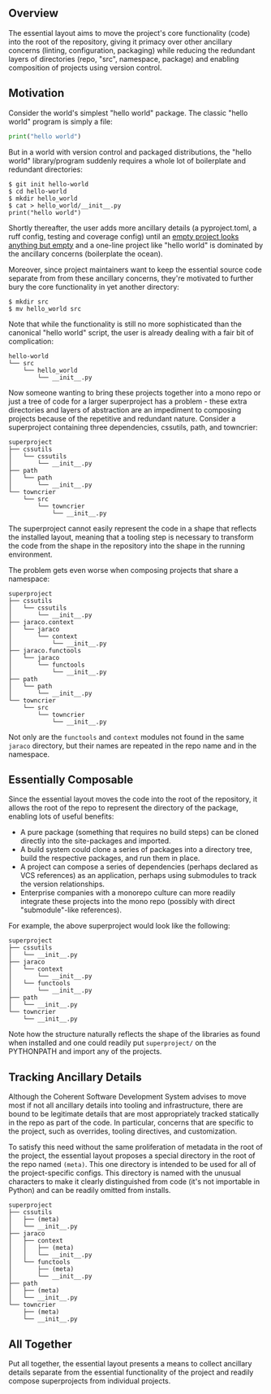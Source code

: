 ## Overview

The essential layout aims to move the project's core functionality (code) into the root of the repository, giving it primacy over other ancillary concerns (linting, configuration, packaging) while reducing the redundant layers of directories (repo, "src", namespace, package) and enabling composition of projects using version control.


## Motivation

Consider the world's simplest "hello world" package. The classic "hello world" program is simply a file:

```python
print("hello world")
```

But in a world with version control and packaged distributions, the "hello world" library/program suddenly requires a whole lot of boilerplate and redundant directories:

```shell
$ git init hello-world
$ cd hello-world
$ mkdir hello_world
$ cat > hello_world/__init__.py
print("hello world")
```

Shortly thereafter, the user adds more ancillary details (a pyproject.toml, a ruff config, testing and coverage config) until an [empty project looks anything but empty](https://github.com/jaraco/skeleton/) and a one-line project like "hello world" is dominated by the ancillary concerns (boilerplate the ocean).

Moreover, since project maintainers want to keep the essential source code separate from from these ancillary concerns, they're motivated to further bury the core functionality in yet another directory:

```shell
$ mkdir src
$ mv hello_world src
```

Note that while the functionality is still no more sophisticated than the canonical "hello world" script, the user is already dealing with a fair bit of complication:

```
hello-world
└── src
    └── hello_world
        └── __init__.py
```

Now someone wanting to bring these projects together into a mono repo or just a tree of code for a larger superproject has a problem - these extra directories and layers of abstraction are an impediment to composing projects because of the repetitive and redundant nature. Consider a superproject containing three dependencies, cssutils, path, and towncrier:

```
superproject
├── cssutils
│   └── cssutils
│       └── __init__.py
├── path
│   └── path
│       └── __init__.py
└── towncrier
    └── src
        └── towncrier
            └── __init__.py
```

The superproject cannot easily represent the code in a shape that reflects the installed layout, meaning that a tooling step is necessary to transform the code from the shape in the repository into the shape in the running environment.

The problem gets even worse when composing projects that share a namespace:

```
superproject
├── cssutils
│   └── cssutils
│       └── __init__.py
├── jaraco.context
│   └── jaraco
│       └── context
│           └── __init__.py
├── jaraco.functools
│   └── jaraco
│       └── functools
│           └── __init__.py
├── path
│   └── path
│       └── __init__.py
└── towncrier
    └── src
        └── towncrier
            └── __init__.py
```

Not only are the `functools` and `context` modules not found in the same `jaraco` directory, but their names are repeated in the repo name and in the namespace.


## Essentially Composable

Since the essential layout moves the code into the root of the repository, it allows the root of the repo to represent the directory of the package, enabling lots of useful benefits:

- A pure package (something that requires no build steps) can be cloned directly into the site-packages and imported.
- A build system could clone a series of packages into a directory tree, build the respective packages, and run them in place.
- A project can compose a series of dependencies (perhaps declared as VCS references) as an application, perhaps using submodules to track the version relationships.
- Enterprise companies with a monorepo culture can more readily integrate these projects into the mono repo (possibly with direct "submodule"-like references).

For example, the above superproject would look like the following:

```
superproject
├── cssutils
│   └── __init__.py
├── jaraco
│   └── context
│       └── __init__.py
│   └── functools
│       └── __init__.py
├── path
│   └── __init__.py
└── towncrier
    └── __init__.py
```

Note how the structure naturally reflects the shape of the libraries as found when installed and one could readily put `superproject/` on the PYTHONPATH and import any of the projects.


## Tracking Ancillary Details

Although the Coherent Software Development System advises to move most if not all ancillary details into tooling and infrastructure, there are bound to be legitimate details that are most appropriately tracked statically in the repo as part of the code. In particular, concerns that are specific to the project, such as overrides, tooling directives, and customization.

To satisfy this need without the same proliferation of metadata in the root of the project, the essential layout proposes a special directory in the root of the repo named `(meta)`. This one directory is intended to be used for all of the project-specific configs. This directory is named with the unusual characters to make it clearly distinguished from code (it's not importable in Python) and can be readily omitted from installs.

```
superproject
├── cssutils
│   ├── (meta)
│   └── __init__.py
├── jaraco
│   ├── context
│   │   ├── (meta)
│   │   └── __init__.py
│   └── functools
│       ├── (meta)
│       └── __init__.py
├── path
│   ├── (meta)
│   └── __init__.py
└── towncrier
    ├── (meta)
    └── __init__.py
```


## All Together

Put all together, the essential layout presents a means to collect ancillary details separate from the essential functionality of the project and readily compose superprojects from individual projects.
